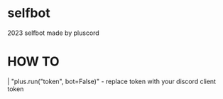 # selfbot
2023 selfbot made by pluscord 


# HOW TO 
 | "plus.run("token", bot=False)" - replace token with your discord client token
